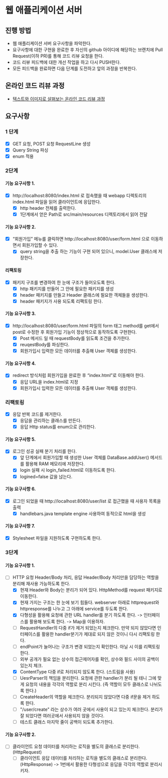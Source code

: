 # 웹 애플리케이션 서버
## 진행 방법
* 웹 애플리케이션 서버 요구사항을 파악한다.
* 요구사항에 대한 구현을 완료한 후 자신의 github 아이디에 해당하는 브랜치에 Pull Request(이하 PR)를 통해 코드 리뷰 요청을 한다.
* 코드 리뷰 피드백에 대한 개선 작업을 하고 다시 PUSH한다.
* 모든 피드백을 완료하면 다음 단계를 도전하고 앞의 과정을 반복한다.

## 온라인 코드 리뷰 과정
* [텍스트와 이미지로 살펴보는 온라인 코드 리뷰 과정](https://github.com/next-step/nextstep-docs/tree/master/codereview)

## 요구사항
### 1 단계
- [x] GET 요청, POST 요청 RequestLine 생성
- [x] Query String 파싱
- [x] enum 적용

### 2단계
#### 기능 요구사항 1. 
- [x] http://localhost:8080/index.html 로 접속했을 때 webapp 디렉토리의 index.html 파일을 읽어 클라이언트에 응답한다.
  - [x] http header 전체를 출력한다.
  - [x] 1단계에서 얻은 Path로 src/main/resources 디렉토리에서 읽어 전달
#### 기능 요구사항 2. 
- [x] “회원가입” 메뉴를 클릭하면 http://localhost:8080/user/form.html 으로 이동하면서 회원가입할 수 있다.
  - [x] query string을 추출 하는 기능이 구현 되어 있으니, model.User 클래스에 저장한다.
#### 리팩토링
- [x] 패키지 구조를 변경하여 한 눈에 구조가 들어오도록 한다.
  - [x] http 패키지를 만들어 그 안에 필요한 패키지를 생성
  - [x] header 패키지를 만들고 Header 클래스에 필요한 객체들을 생성한다.
  - [x] header 패키지가 사용 되도록 리팩토링 한다.
#### 기능 요구사항 3.
- [x] http://localhost:8080/user/form.html 파일의 form 태그 method를 get에서 post로 수정한 후 회원가입 기능이 정상적으로 동작하도록 구현한다.
  - [x] Post 메서드 일 때 requestBody를 읽도록 조건을 추가한다.
  - [x] reuqestBody를 파싱한다.
  - [x] 회원가입시 입력한 모든 데이터를 추출해 User 객체를 생성한다.
#### 기능 요구사항 4.
- [x] redirect 방식처럼 회원가입을 완료한 후 “index.html”로 이동해야 한다.
  - [x] 응답 URL을 index.html로 지정
  - [x] 회원가입시 입력한 모든 데이터를 추출해 User 객체를 생성한다.
### 리팩토링
- [x] 응답 반복 코드를 제거한다.
  - [x] 응답을 관리하는 클래스를 만든다.
  - [x] 응답 Http status를 enum으로 관리한다.
#### 기능 요구사항 5.
- [x] 로그인 성공 실패 분기 처리를 한다.
  - [x] 앞 단계에서 회원가입할 때 생성한 User 객체를 DataBase.addUser() 메서드를 활용해 RAM 메모리에 저장한다.
  - [x] login 실패 시 login_failed.html로 이동하도록 한다.
  - [x] logined=false 값을 넎는다.
#### 기능 요구사항 6.
- [x] 로그인 되었을 때 http://localhost:8080/user/list 로 접근했을 때 사용자 목록을 출력
  - [x] handlebars.java template engine 사용하여 동적으로 html을 생성
#### 기능 요구사항 7.
- [x] Stylesheet 파일을 지원하도록 구현하도록 한다.

### 3단계
#### 기능 요구사항 1.
- [ ] HTTP 요청 Header/Body 처리, 응답 Header/Body 처리만을 담당하는 역할을 분리해 재사용 가능하도록 한다.
  - [x] 현재 Header와 Body는 분리가 되어 있다. HttpMethod를 request 패키지로 이동한다.
  - [x] 현재 가지는 구조는 한 눈에 보기 힘들다. webserver 아래로 httprequest와 httpresponse를 나누고 그 아래에 service를 두도록 한다.
  - [x] 다형성을 활용해 요청에 관한 URL handler를 분기 하도록 한다. -> 인터페이스를 활용해 보도록 한다. -> Map을 이용하자.
  - [ ] RequestHandler의 다중 if가 제거 되었는지 체크한다. 만약 되지 않았다면 인터페이스를 활용한 handler분기가 제대로 되지 않은 것이니 다시 리팩토링 한다.
  - [ ] endPoint가 늘어나는 구조가 변경 되었는지 확인한다. 아닐 시 이를 리팩토링 한다.
  - [ ] 외부 공개가 필요 없는 상수의 접근제어자를 확인, 상수와 필드 사이의 공백이 있는지 체크.
  - [x] ContentType 다중 if로 처리되지 않도록 한다. (스트림을 사용)
  - [ ] UesrParser의 책임을 분리한다. 요청에 관한 handler가 분리 될 테니 그에 맞게 요청의 내용을 각각의 역할로 분리 시킨다. (즉 역할이 모두 클래스로 나뉘도록 한다.)
  - [ ] CreateHeader의 역할을 체크한다. 분리되지 않았다면 다중 if문을 제거 하도록 한다.
  - [ ] "/user/create" 라는 상수가 여러 곳에서 사용이 되고 있는지 체크한다. 분리가 잘 되었다면 여러곳에서 사용되지 않을 것이다.
  - [ ] 테스트 클래스 마지막 줄이 공백이 되도록 추가한다.
#### 기능 요구사항 2.
- [ ] 클라이언트 요청 데이터를 처리하는 로직을 별도의 클래스로 분리한다.(HttpRequest)
  - [ ] 클라이언트 응답 데이터를 처리하는 로직을 별도의 클래스로 분리한다.(HttpResponse) -> 1번에서 활용한 다형성으로 응답을 각각의 역할로 분리시키자.